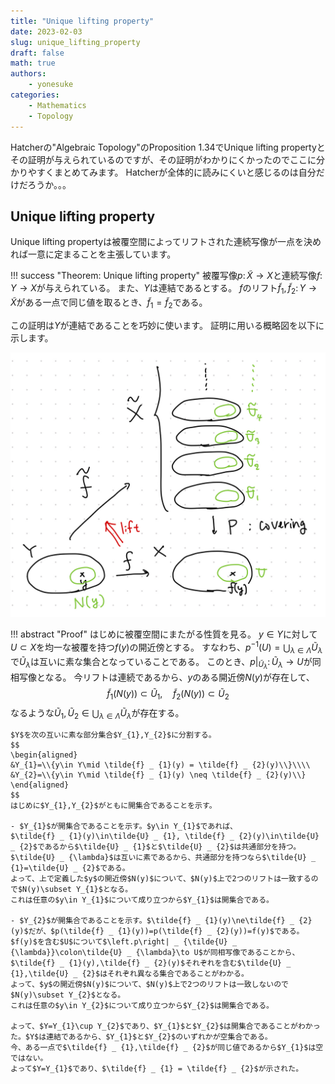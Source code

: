```yaml
---
title: "Unique lifting property"
date: 2023-02-03
slug: unique_lifting_property
draft: false
math: true
authors:
    - yonesuke
categories:
    - Mathematics
    - Topology
---
```


Hatcherの"Algebraic Topology"のProposition 1.34でUnique lifting propertyとその証明が与えられているのですが、その証明がわかりにくかったのでここに分かりやすくまとめてみます。
Hatcherが全体的に読みにくいと感じるのは自分だけだろうか。。。

<!-- more -->

## Unique lifting property

Unique lifting propertyは被覆空間によってリフトされた連続写像が一点を決めれば一意に定まることを主張しています。

!!! success "Theorem: Unique lifting property"
    被覆写像$p\colon \tilde{X}\to X$と連続写像$f\colon Y\to X$が与えられている。
    また、$Y$は連結であるとする。
    $f$のリフト$\tilde{f} _{1},\tilde{f} _{2}\colon Y\to\tilde{X}$がある一点で同じ値を取るとき、$\tilde{f} _{1}=\tilde{f} _{2}$である。

この証明は$Y$が連結であることを巧妙に使います。
証明に用いる概略図を以下に示します。

![](ponchi.jpeg)

!!! abstract "Proof"
    はじめに被覆空間にまたがる性質を見る。
    $y\in Y$に対して$U\subset X$を均一な被覆を持つ$f(y)$の開近傍とする。
    すなわち、$p^{-1}(U)=\bigcup_{\lambda\in\Lambda}\tilde{U} _ {\lambda}$で$\tilde{U} _ {\lambda}$は互いに素な集合となっていることである。
    このとき、$\left.p\right| _ {\tilde{U} _ {\lambda}}\colon\tilde{U} _ {\lambda}\to U$が同相写像となる。
    今リフトは連続であるから、$y$のある開近傍$N(y)$が存在して、
    $$
    \tilde{f} _ {1}(N(y))\subset \tilde{U} _ {1},\quad \tilde{f} _ {2}(N(y))\subset \tilde{U} _ {2}
    $$
    なるような$\tilde{U} _ {1},\tilde{U} _ {2}\in\bigcup_{\lambda\in\Lambda}\tilde{U} _ {\lambda}$が存在する。

    $Y$を次の互いに素な部分集合$Y_{1},Y_{2}$に分割する。
    $$
    \begin{aligned}
    &Y_{1}=\\{y\in Y\mid \tilde{f} _ {1}(y) = \tilde{f} _ {2}(y)\\}\\\\
    &Y_{2}=\\{y\in Y\mid \tilde{f} _ {1}(y) \neq \tilde{f} _ {2}(y)\\}
    \end{aligned}
    $$
    はじめに$Y_{1},Y_{2}$がともに開集合であることを示す。

    - $Y_{1}$が開集合であることを示す。$y\in Y_{1}$であれば、
    $\tilde{f} _ {1}(y)\in\tilde{U} _ {1}, \tilde{f} _ {2}(y)\in\tilde{U} _ {2}$であるから$\tilde{U} _ {1}$と$\tilde{U} _ {2}$は共通部分を持つ。
    $\tilde{U} _ {\lambda}$は互いに素であるから、共通部分を持つなら$\tilde{U} _ {1}=\tilde{U} _ {2}$である。
    よって、上で定義した$y$の開近傍$N(y)$について、$N(y)$上で2つのリフトは一致するので$N(y)\subset Y_{1}$となる。
    これは任意の$y\in Y_{1}$について成り立つから$Y_{1}$は開集合である。

    - $Y_{2}$が開集合であることを示す。$\tilde{f} _ {1}(y)\ne\tilde{f} _ {2}(y)$だが、$p(\tilde{f} _ {1}(y))=p(\tilde{f} _ {2}(y))=f(y)$である。
    $f(y)$を含む$U$について$\left.p\right| _ {\tilde{U} _ {\lambda}}\colon\tilde{U} _ {\lambda}\to U$が同相写像であることから、
    $\tilde{f} _ {1}(y),\tilde{f} _ {2}(y)$それぞれを含む$\tilde{U} _ {1},\tilde{U} _ {2}$はそれぞれ異なる集合であることがわかる。
    よって、$y$の開近傍$N(y)$について、$N(y)$上で2つのリフトは一致しないので$N(y)\subset Y_{2}$となる。
    これは任意の$y\in Y_{2}$について成り立つから$Y_{2}$は開集合である。

    よって、$Y=Y_{1}\cup Y_{2}$であり、$Y_{1}$と$Y_{2}$は開集合であることがわかった。$Y$は連結であるから、$Y_{1}$と$Y_{2}$のいずれかが空集合である。
    今、ある一点で$\tilde{f} _ {1},\tilde{f} _ {2}$が同じ値であるから$Y_{1}$は空ではない。
    よって$Y=Y_{1}$であり、$\tilde{f} _ {1} = \tilde{f} _ {2}$が示された。
